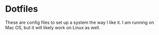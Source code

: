 # Dotfiles

These are config files to set up a system the way I like it. I am running on Mac OS, but it will likely work on Linux as well.
